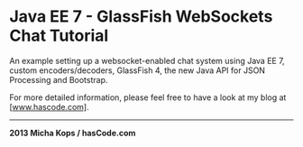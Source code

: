 # Java EE 7 - GlassFish WebSockets Chat Tutorial

An example setting up a websocket-enabled chat system using Java EE 7, custom encoders/decoders, GlassFish 4, the new Java API for JSON Processing and Bootstrap.

For more detailed information, please feel free to have a look at my blog at [www.hascode.com].

----

**2013 Micha Kops / hasCode.com**

   [www.hascode.com]:http://www.hascode.com/
